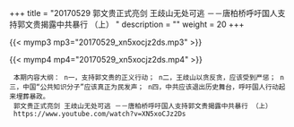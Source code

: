 +++
title = "20170529  郭文贵正式亮剑 王歧山无处可逃 －－唐柏桥呼吁国人支持郭文贵揭露中共暴行 （上） "
description = ""
weight = 20
+++

{{< mymp3 mp3="20170529_xn5xocjz2ds.mp3" >}}

{{< mymp4 mp4="20170529_xn5xocjz2ds.mp4" >}}

     本期内容大纲： n一，支持郭文贵的正义行动； n二，王歧山以贪反贪，应该受到严惩； n三，中国“公共知识分子”应该真正为民发声； n四，中共应该退出历史舞台，呼吁国人行动起来埋葬暴政。 
     郭文贵正式亮剑 王歧山无处可逃 －－唐柏桥呼吁国人支持郭文贵揭露中共暴行 （上） 
     https://www.youtube.com/watch?v=XN5xoCJz2Ds 
